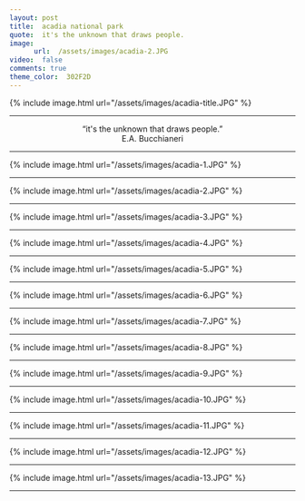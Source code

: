 ```yaml
---
layout: post
title:  acadia national park
quote:  it's the unknown that draws people.
image:
      url:  /assets/images/acadia-2.JPG
video:  false
comments: true
theme_color:  302F2D
---
```


{% include image.html url="/assets/images/acadia-title.JPG" %}

***

<center> “it's the unknown that draws people.” </center>
<center> E.A. Bucchianeri </center>

***

{% include image.html url="/assets/images/acadia-1.JPG" %}

***

{% include image.html url="/assets/images/acadia-2.JPG" %}

***

{% include image.html url="/assets/images/acadia-3.JPG" %}

***

{% include image.html url="/assets/images/acadia-4.JPG" %}

***

{% include image.html url="/assets/images/acadia-5.JPG" %}

***

{% include image.html url="/assets/images/acadia-6.JPG" %}

***

{% include image.html url="/assets/images/acadia-7.JPG" %}

***

{% include image.html url="/assets/images/acadia-8.JPG" %}

***

{% include image.html url="/assets/images/acadia-9.JPG" %}

***

{% include image.html url="/assets/images/acadia-10.JPG" %}

***

{% include image.html url="/assets/images/acadia-11.JPG" %}

***

{% include image.html url="/assets/images/acadia-12.JPG" %}

***

{% include image.html url="/assets/images/acadia-13.JPG" %}

***

